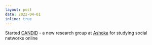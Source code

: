 ```yaml
---
layout: post
date: 2022-04-01
inline: true
---
```


Started [CANDID](https://ml2ct.ashoka.edu.in/en/candid/) - a new research group at [Ashoka](https://ashoka.edu.in/) for studying social networks online